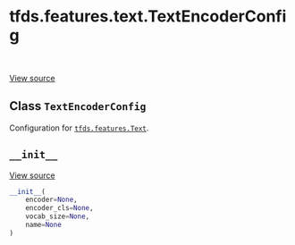 <div itemscope itemtype="http://developers.google.com/ReferenceObject">
<meta itemprop="name" content="tfds.features.text.TextEncoderConfig" />
<meta itemprop="path" content="Stable" />
<meta itemprop="property" content="__init__"/>
</div>

# tfds.features.text.TextEncoderConfig

<table class="tfo-notebook-buttons tfo-api" align="left">
</table>

<a target="_blank" href="https://github.com/tensorflow/datasets/tree/master/tensorflow_datasets/core/features/text/text_encoder.py">View
source</a>

## Class `TextEncoderConfig`

Configuration for
<a href="../../../tfds/features/Text.md"><code>tfds.features.Text</code></a>.

<!-- Placeholder for "Used in" -->


<h2 id="__init__"><code>__init__</code></h2>

<a target="_blank" href="https://github.com/tensorflow/datasets/tree/master/tensorflow_datasets/core/features/text/text_encoder.py">View
source</a>

``` python
__init__(
    encoder=None,
    encoder_cls=None,
    vocab_size=None,
    name=None
)
```
